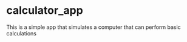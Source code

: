 # calculator_app

This is a simple app that simulates a computer that can perform basic calculations
